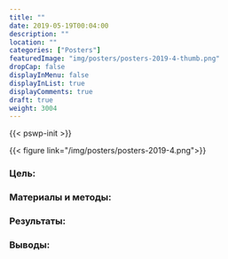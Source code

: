 ```yaml
---
title: ""
date: 2019-05-19T00:04:00
description: ""
location: ""
categories: ["Posters"]
featuredImage: "img/posters/posters-2019-4-thumb.png"
dropCap: false
displayInMenu: false
displayInList: true
displayComments: true
draft: true
weight: 3004
---
```



{{< pswp-init >}}

{{< figure link="/img/posters/posters-2019-4.png">}}


### Цель:



### Материалы и методы: 



### Результаты: 



### Выводы: 

